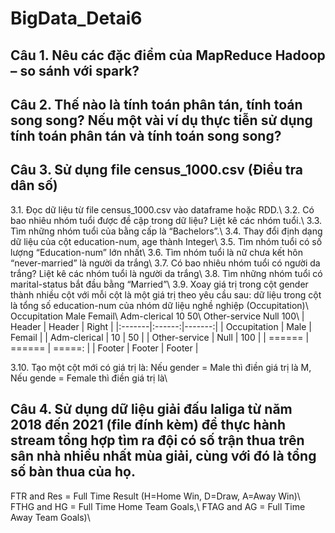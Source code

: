 # BigData_Detai6

## Câu 1. Nêu các đặc điểm của MapReduce Hadoop – so sánh với spark?
## Câu 2. Thế nào là tính toán phân tán, tính toán song song? Nếu một vài ví dụ thực tiễn sử dụng tính toán phân tán và tính toán song song?
## Câu 3. Sử dụng file census_1000.csv (Điều tra dân số)
3.1. Đọc dữ liệu từ file census_1000.csv vào dataframe hoặc RDD.\\
3.2. Có bao nhiêu nhóm tuổi được đề cập trong dữ liệu? Liệt kê các nhóm tuổi.\\
3.3. Tìm những nhóm tuổi của bằng cấp là “Bachelors”.\\
3.4. Thay đổi định dạng dữ liệu của cột education-num, age thành Integer\\
3.5. Tìm nhóm tuổi có số lượng “Education-num” lớn nhất\\
3.6. Tìm nhóm tuổi là nữ chưa kết hôn “never-married” là người da trắng\\
3.7. Có bao nhiêu nhóm tuổi có người da trắng? Liệt kê các nhóm tuổi là người da trắng\\
3.8. Tìm những nhóm tuổi có marital-status bắt đầu bằng “Married”\\
3.9. Xoay giá trị trong cột gender thành nhiều cột với mỗi cột là một giá trị theo yêu cầu sau: dữ liệu trong cột là tổng số education-num của nhóm dữ liệu nghề nghiệp (Occupitation)\\
                        Occupitation	Male	Femail\\
                        Adm-clerical	10	  50\\
                        Other-service	Null	100\\
| Header | Header | Right  |
|:-------|:------:|-------:|
|  Occupitation  |  Male  |   Femail  |
|  Adm-clerical  |  10  |   50  |
|  Other-service  |  Null  |   100  |
| ====== | ====== | =====: |
| Footer | Footer | Footer |  

3.10. Tạo một cột mới có giá trị là: Nếu gender = Male thì điền giá trị là M, Nếu gende = Female thì điền giá trị là\\
## Câu 4. Sử dụng dữ liệu giải đấu laliga từ năm 2018 đến 2021 (file đính kèm) để thực hành stream tổng hợp tìm ra đội có số trận thua trên sân nhà nhiều nhất mùa giải, cùng với đó là tổng số bàn thua của họ.
FTR and Res = Full Time Result (H=Home Win, D=Draw, A=Away Win)\\
FTHG and HG = Full Time Home Team Goals,\\
FTAG and AG = Full Time Away Team Goals)\\
